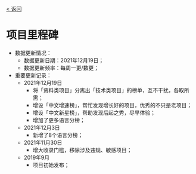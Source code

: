 [< 返回](https://github.com/kon9chunkit/GitHub-Chinese-Top-Charts#github中文排行榜)

# 项目里程碑

- 数据更新情况：
  - 数据更新日期：2021年12月19日；
  - 数据更新频率：每周一更/数更；
- 重要更新记录：
  - 2021年12月19日
    - 将「资料类项目」分离出「技术类项目」的榜单，互不干扰，各取所需；
    - 增设「中文增速榜」，帮忙发现增长好的项目，优秀的不只是老项目；
    - 增设「中文新星榜」，帮助发现后起之秀，尽早体验；
    - 增加了更多语言分榜；
  - 2021年12月3日
    - 新增了8个语言分榜；
  - 2021年11月30日
    - 增大收录门槛，移除涉及违规、敏感项目；
  - 2019年9月
    - 项目初始发布；
